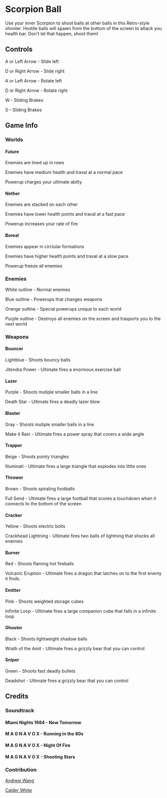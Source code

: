 # Scorpion Ball
Use your inner Scorpion to shoot balls at other balls in this Retro-style shooter.
Hostile balls will spawn from the bottom of the screen to attack you health bar.
Don't let that happen, shoot them!

## Controls

A or Left Arrow - Slide left

D or Right Arrow - Slide right

A or Left Arrow - Rotate left

D or Right Arrow - Rotate right

W - Sliding Brakes

S - Sliding Brakes

## Game Info

### Worlds

#### Future
Enemies are lined up in rows

Enemies have medium health and traval at a normal pace

Powerup charges your ultimate abilty

#### Nether
Enemies are stacked on each other

Enemies have lower health points and traval at a fast pace

Powerup increases your rate of fire

#### Boreal
Enemies appear in circlular formations

Enemies have higher health points and traval at a slow pace

Powerup freeze all enemies

### Enemies

White outline - Normal enemies

Blue outline - Powerups that changes weapons

Orange outline - Special powerups unique to each world

Purple outline - Destroys all enemies on the screen and trasports you to the next world

### Weapons

#### Bouncer
Lightblue - Shoots bouncy balls

Jitendra Power - Ultimate fires a enormous exercise ball

#### Lazer
Purple - Shoots mutiple smaller balls in a line 

Death Star - Ultimate fires a deadly lazer blow

#### Blaster
Gray - Shoots mutiple smaller balls in a line 

Make it Rain - Ultimate fires a power spray that covers a wide angle

#### Trapper
Beige - Shoots pointy triangles

Illuminati - Ultimate fires a large triangle that explodes into little ones

#### Thrower
Brown - Shoots spiraling footballs

Full Send - Ultimate fires a large football that scores a touchdown when it connects to the bottom of the screen

#### Cracker
Yellow - Shoots electric bolts

Crackhead Lightning - Ultimate fires two balls of lightning that shocks all enemies

#### Burner
Red - Shoots flaming hot fireballs

Volcanic Eruption - Ultimate fires a dragon that latches on to the first enemy it finds.

#### Emitter
Pink - Shoots weighted storage cubes

Infinite Loop - Ultimate fires a large companion cube that falls in a infinite loop

#### Ghoster
Black - Shoots lightweight shadow balls

Wrath of the Amit - Ultimate fires a grizzly bear that you can control

#### Sniper
Green - Shoots fast deadly bullets

Deadshot - Ultimate fires a grizzly bear that you can control

## Credits

### Soundtrack

#### Miami Nights 1984 - New Tomorrow

#### M A G N A V O X - Running in the 80s

#### M A G N A V O X - Night Of Fire

#### M A G N A V O X - Shooting Stars

### Contribution

[Andrew Wang](https://github.com/asdera)

[Calder White](https://github.com/CalderWhite)







